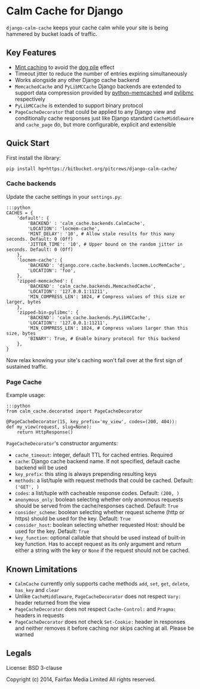 # Calm Cache for Django

`django-calm-cache` keeps your cache calm while your site is being hammered by
bucket loads of traffic.

## Key Features

 * [Mint caching](http://djangosnippets.org/snippets/155/) to avoid the
   [dog pile](http://en.wikipedia.org/wiki/Cache_stampede) effect
 * Timeout jitter to reduce the number of entries expiring simultaneously
 * Works alongside any other Django cache backend
 * `MemcachedCache` and `PyLibMCCache` Django backends are extended to support
   data compression provided by [python-memcached](ftp://ftp.tummy.com/pub/python-memcached/)
   and [pylibmc](http://sendapatch.se/projects/pylibmc/) respectively
 * `PyLibMCCache` is extended to support binary protocol
 * `PageCacheDecorator` that could be applied to any Django view and
   conditionally cache responses just like Django standard `CacheMiddleware`
   and `cache_page` do, but more configurable, explicit and extensible

## Quick Start

First install the library:

    pip install hg+https://bitbucket.org/pitcrews/django-calm-cache/

### Cache backends

Update the cache settings in your `settings.py`:

    :::python
    CACHES = {
        'default': {
            'BACKEND' : 'calm_cache.backends.CalmCache',
            'LOCATION': 'locmem-cache',
            'MINT_DELAY': '10', # Allow stale results for this many seconds. Default: 0 (Off)
            'JITTER_TIME': '10', # Upper bound on the random jitter in seconds. Default: 0 (Off)
        },
        'locmem-cache': {
            'BACKEND': 'django.core.cache.backends.locmem.LocMemCache',
            'LOCATION': 'foo',
        },
        'zipped-memcached': {
            'BACKEND': 'calm_cache.backends.MemcachedCache',
            'LOCATION': '127.0.0.1:11211',
            'MIN_COMPRESS_LEN': 1024, # Compress values of this size or larger, bytes
        },
        'zipped-bin-pylibmc': {
            'BACKEND': 'calm_cache.backends.PyLibMCCache',
            'LOCATION': '127.0.0.1:11211',
            'MIN_COMPRESS_LEN': 1024, # Compress values larger than this size, bytes
            'BINARY': True, # Enable binary protocol for this backend
        },
    }

Now relax knowing your site's caching won't fall over at the first sign of sustained traffic.

### Page Cache

Example usage:

    :::python
    from calm_cache.decorated import PageCacheDecorator

    @PageCacheDecorator(15, key_prefix='my_view', codes=(200, 404)):
    def my_view(request, slug=None):
        return HttpResponse()

`PageCacheDecorator`'s constructor arguments:

 * `cache_timeout`: integer, default TTL for cached entries. Required
 * `cache`: Django cache backend name. If not specified, default cache
   backend will be used
 * `key_prefix`: this sting is always prepending resulting keys
 * `methods`: a list/tuple with request methods that could be cached.
   Default: `('GET', )`
 * `codes`: a list/tuple with cacheable response codes. Default: `(200, )`
 * `anonymous_only`: boolean selecting whether only anonmous requests
   should be served from the cache/responses cached. Default: `True`
 * `consider_scheme`: boolean selecting whether request scheme (http
   or https) should be used for the key. Default: `True`
 * `consider_host`: boolean selecting whether requested Host: should
   be used for the key. Default: `True`
 * `key_function`: optional callable that should be used instead of
   built-in key function.
   Has to accept request as its only argument and return either
   a string with the key or `None` if the request should not be cached.

## Known Limitations

 * `CalmCache` currently only supports cache methods `add`, `set`, `get`, `delete`,
   `has_key` and `clear`
 * Unlike `CacheMiddleware`, `PageCacheDecorator` does not respect `Vary:`
   header returned from the view
 * `PageCacheDecorator` does not respect `Cache-Control:` and `Pragma:` headers
   in requests
 * `PageCacheDecorator` does not check `Set-Cookie:` header in responses and
   neither removes it before caching nor skips caching at all. Please be warned

## Legals

License: BSD 3-clause

Copyright (c) 2014, Fairfax Media Limited
All rights reserved.
